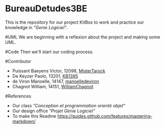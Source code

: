 # BureauDetudes3BE

This is the repository for our project KitBox to work and practice our knowledge in *"Genie Logiciel"*.

#UML
We are beginning with a reflexion about the project and making some UML.

#Code
Then we'll start our coding process.

#Contributor
- Puissant Baeyens Victor, 12098, [MisterTarock](https://github.com/MisterTarock)
- De Keyzer  Paolo, 13201, [KB1395](https://github.com/KB1395)
- de Viron Manoelle, 14147, [manoelledeviron](https://github.com/manoelledeviron)
- Chagnot William, 14151, [WilliamChagnot](https://github.com/WilliamChagnot)

#References

- Our class *"Conception et programmation orienté objet"*
- Our design office *"Projet Génie Logiciel"*
- To make this Readme https://guides.github.com/features/mastering-markdown/
